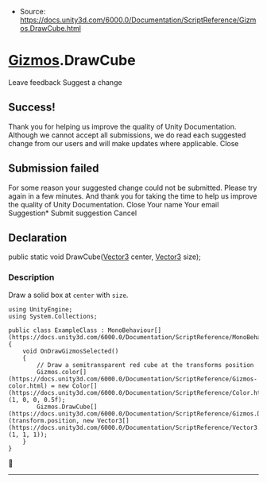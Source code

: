 * Source: https://docs.unity3d.com/6000.0/Documentation/ScriptReference/Gizmos.DrawCube.html

#  [Gizmos](https://docs.unity3d.com/6000.0/Documentation/ScriptReference/Gizmos.html).DrawCube
Leave feedback
Suggest a change
## Success!
Thank you for helping us improve the quality of Unity Documentation. Although we cannot accept all submissions, we do read each suggested change from our users and will make updates where applicable.
Close
## Submission failed
For some reason your suggested change could not be submitted. Please <a>try again</a> in a few minutes. And thank you for taking the time to help us improve the quality of Unity Documentation.
Close
Your name Your email Suggestion* Submit suggestion
Cancel
## Declaration
public static void DrawCube([Vector3](https://docs.unity3d.com/6000.0/Documentation/ScriptReference/Vector3.html) center, [Vector3](https://docs.unity3d.com/6000.0/Documentation/ScriptReference/Vector3.html) size); 
### Description
Draw a solid box at `center` with `size`.
```
using UnityEngine;
using System.Collections;  
  
public class ExampleClass : MonoBehaviour[](https://docs.unity3d.com/6000.0/Documentation/ScriptReference/MonoBehaviour.html)
{
    void OnDrawGizmosSelected()
    {
        // Draw a semitransparent red cube at the transforms position
        Gizmos.color[](https://docs.unity3d.com/6000.0/Documentation/ScriptReference/Gizmos-color.html) = new Color[](https://docs.unity3d.com/6000.0/Documentation/ScriptReference/Color.html)(1, 0, 0, 0.5f);
        Gizmos.DrawCube[](https://docs.unity3d.com/6000.0/Documentation/ScriptReference/Gizmos.DrawCube.html)(transform.position, new Vector3[](https://docs.unity3d.com/6000.0/Documentation/ScriptReference/Vector3.html)(1, 1, 1));
    }
}

```

* * *
